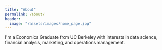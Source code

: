 ```yaml
---
title: "About"
permalink: /about/
header:
  image: "/assets/images/home_page.jpg"
---
```


I'm a Economics Graduate from UC Berkeley with interests in data science, financial analysis, marketing, and operations management.
